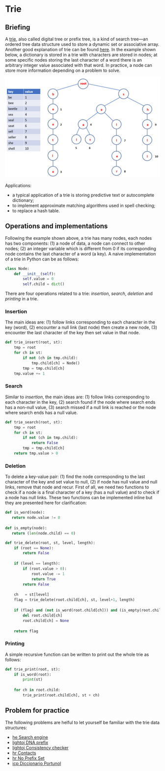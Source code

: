 # Trie

## Briefing

A [trie](https://en.wikipedia.org/wiki/Trie), also called digital tree or prefix tree, is a kind of search tree—an ordered tree data structure used to store a dynamic set or associative array. Another good explanation of trie can be found [here](https://algs4.cs.princeton.edu/lectures/52Tries.pdf). In the example shown below, a dictionary is stored in a trie with characters are stored in nodes; at some specific nodes storing the last character of a word there is an arbitrary integer value associated with that word. In practice, a node can store more information depending on a problem to solve.

![Example of a trie](../../.gitbook/assets/trie.png)

Applications:

* a typical application of a trie is storing predictive text or autocomplete dictionary;
* to implement approximate matching algorithms used in spell checking;
* to replace a hash table.

## Operations and implementations

Following the example shown above, a trie has many nodes, each nodes has two components: \(1\) a node of data, a node can connect to other nodes; \(2\) an integer variable which is different from 0 if its corresponding node contains the last character of a word \(a key\). A naive implementation of a trie in Python can be as follows:

```python
class Node:
    def __init__(self):
        self.value = 0
        self.child = dict()
```

There are four operations related to a trie: _insertion_, _search_, _deletion_ and _printing_ in a trie.

### Insertion

The main ideas are: \(1\) follow links corresponding to each character in the key \(word\), \(2\) encounter a null link \(last node\) then create a new node, \(3\) encounter the last character of the key then set value in that node.

```python
def trie_insert(root, st):
    tmp = root
    for ch in st:
        if not (ch in tmp.child):
            tmp.child[ch] = Node()
        tmp = tmp.child[ch]
    tmp.value += 1
```

### Search

Similar to _insertion_, the main ideas are: \(1\) follow links corresponding to each character in the key, \(2\) search found if the node where search ends has a non-null value, \(3\) search missed if a null link is reached or the node where search ends has a null value.

```python
def trie_search(root, st):
    tmp = root
    for ch in st:
        if not (ch in tmp.child):
            return False
        tmp = tmp.child[ch]
    return tmp.value > 0
```

### Deletion

To delete a key-value pair: \(1\) find the node corresponding to the last character of the key and set value to null, \(2\) if node has null value and null links, remove that node and recur. First of all, we need two functions to check if a node is a final character of a key \(has a null value\) and to check if a node has null links. These two functions can be implemented inline but they are presented here for clarification:

```python
def is_word(node):
   return node.value != 0

def is_empty(node):
   return (len(node.child) == 0)
```

```python
def trie_delete(root, st, level, length):
    if (root == None):
        return False

    if (level == length):
        if (root.value > 0):
            root.value -= 1
            return True
        return False

    ch   = st[level]
    flag = trie_delete(root.child[ch], st, level+1, length)

    if (flag) and (not is_word(root.child[ch])) and (is_empty(root.child[ch])):
        del root.child[ch]
        root.child[ch] = None

    return flag
```

### Printing

A simple recursive function can be written to print out the whole trie as follows:

```python
def trie_print(root, st):
    if is_word(root):
        print(st)

    for ch in root.child:
        trie_print(root.child[ch], st + ch)
```

## Problem for practice

The following problems are helful to let yourself be familiar with the trie data structures:

* [he Search engine](https://www.hackerearth.com/practice/data-structures/advanced-data-structures/trie-keyword-tree/practice-problems/algorithm/search-engine/description/)
* [lightoj DNA prefix](https://vjudge.net/problem/LightOJ-1224)
* [lightoj Consistency checker](https://vjudge.net/problem/LightOJ-1129)
* [hr Contacts](https://www.hackerrank.com/challenges/contacts/problem)
* [hr No Prefix Set](https://www.hackerrank.com/challenges/no-prefix-set/problem)
* [icp Diccionario Portunol](https://icpcarchive.ecs.baylor.edu/index.php?option=onlinejudge&page=show_problem&problem=3803)
